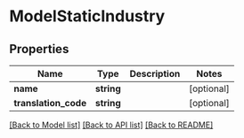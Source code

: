 # ModelStaticIndustry

## Properties
Name | Type | Description | Notes
------------ | ------------- | ------------- | -------------
**name** | **string** |  | [optional] 
**translation_code** | **string** |  | [optional] 

[[Back to Model list]](../README.md#documentation-for-models) [[Back to API list]](../README.md#documentation-for-api-endpoints) [[Back to README]](../README.md)


